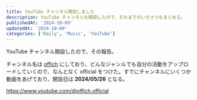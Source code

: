 ```yaml
---
title: YouTube チャンネル開設しました
description: YouTube チャンネルを開設したので、それまでのいきさつをまとめる。
publishedAt: '2024-10-09'
updatedAt: '2024-10-09'
categories: ['Daily', 'Music', 'YouTube']
---
```


YouTube チャンネル開設したので、その報告。

チャンネル名は [offich](/posts/daily/why-offich) にしており、どんなジャンルでも自分の活動をアップロードしていくので、なんとなく official をつけた。すでにチャンネルにいくつか動画をあげており、開設日は **2024/05/26** となる。

<https://www.youtube.com/@offich.official>

